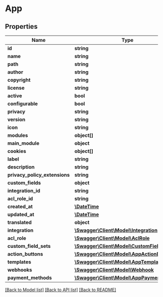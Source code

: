 # App

## Properties
Name | Type | Description | Notes
------------ | ------------- | ------------- | -------------
**id** | **string** |  | [optional] 
**name** | **string** |  | 
**path** | **string** |  | 
**author** | **string** |  | [optional] 
**copyright** | **string** |  | [optional] 
**license** | **string** |  | [optional] 
**active** | **bool** |  | 
**configurable** | **bool** |  | 
**privacy** | **string** |  | [optional] 
**version** | **string** |  | 
**icon** | **string** |  | [optional] 
**modules** | **object[]** |  | [optional] 
**main_module** | **object** |  | [optional] 
**cookies** | **object[]** |  | [optional] 
**label** | **string** |  | 
**description** | **string** |  | [optional] 
**privacy_policy_extensions** | **string** |  | [optional] 
**custom_fields** | **object** |  | [optional] 
**integration_id** | **string** |  | 
**acl_role_id** | **string** |  | 
**created_at** | [**\DateTime**](\DateTime.md) |  | 
**updated_at** | [**\DateTime**](\DateTime.md) |  | [optional] 
**translated** | **object** |  | [optional] 
**integration** | [**\Swagger\Client\Model\Integration**](Integration.md) |  | [optional] 
**acl_role** | [**\Swagger\Client\Model\AclRole**](AclRole.md) |  | [optional] 
**custom_field_sets** | [**\Swagger\Client\Model\CustomFieldSet**](CustomFieldSet.md) |  | [optional] 
**action_buttons** | [**\Swagger\Client\Model\AppActionButton**](AppActionButton.md) |  | [optional] 
**templates** | [**\Swagger\Client\Model\AppTemplate**](AppTemplate.md) |  | [optional] 
**webhooks** | [**\Swagger\Client\Model\Webhook**](Webhook.md) |  | [optional] 
**payment_methods** | [**\Swagger\Client\Model\AppPaymentMethod**](AppPaymentMethod.md) |  | [optional] 

[[Back to Model list]](../../README.md#documentation-for-models) [[Back to API list]](../../README.md#documentation-for-api-endpoints) [[Back to README]](../../README.md)

